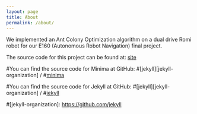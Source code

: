 ```yaml
---
layout: page
title: About
permalink: /about/
---
```


We implemented an Ant Colony Optimization algorithm on a dual drive Romi robot for our E160 (Autonomous Robot Navigation) final project.

The source code for this project can be found at:
[site](https://github.com/hamza-khan/autonomousRobotNavigation)


#You can find the source code for Minima at GitHub:
#[jekyll][jekyll-organization] /
#[minima](https://github.com/jekyll/minima)

#You can find the source code for Jekyll at GitHub:
#[jekyll][jekyll-organization] /
#[jekyll](https://github.com/jekyll/jekyll)

#[jekyll-organization]: https://github.com/jekyll
